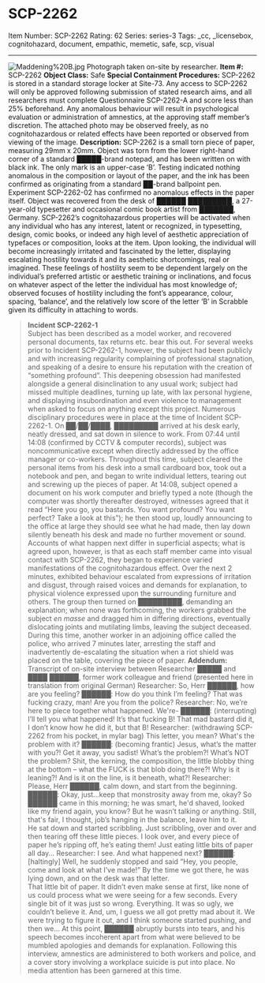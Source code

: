 # SCP-2262
Item Number: SCP-2262
Rating: 62
Series: series-3
Tags: _cc, _licensebox, cognitohazard, document, empathic, memetic, safe, scp, visual

---

![Maddening%20B.jpg](https://scp-wiki.wdfiles.com/local--files/scp-2262/Maddening%20B.jpg)
Photograph taken on-site by researcher.
**Item #:** SCP-2262
**Object Class:** Safe
**Special Containment Procedures:** SCP-2262 is stored in a standard storage locker at Site-73. Any access to SCP-2262 will only be approved following submission of stated research aims, and all researchers must complete Questionnaire SCP-2262-A and score less than 25% beforehand. Any anomalous behaviour will result in psychological evaluation or administration of amnestics, at the approving staff member’s discretion. The attached photo may be observed freely, as no cognitohazardous or related effects have been reported or observed from viewing of the image.
**Description:** SCP-2262 is a small torn piece of paper, measuring 29mm x 20mm. Object was torn from the lower right-hand corner of a standard █████-brand notepad, and has been written on with black ink. The only mark is an upper-case ‘B’. Testing indicated nothing anomalous in the composition or layout of the paper, and the ink has been confirmed as originating from a standard ██-brand ballpoint pen. Experiment SCP-2262-02 has confirmed no anomalous effects in the paper itself.
Object was recovered from the desk of ██████ █████████, a 27-year-old typesetter and occasional comic book artist from ███████, Germany.
SCP-2262’s cognitohazardous properties will be activated when any individual who has any interest, latent or recognized, in typesetting, design, comic books, or indeed any high level of aesthetic appreciation of typefaces or composition, looks at the item. Upon looking, the individual will become increasingly irritated and fascinated by the letter, displaying escalating hostility towards it and its aesthetic shortcomings, real or imagined. These feelings of hostility seem to be dependent largely on the individual’s preferred artistic or aesthetic training or inclinations, and focus on whatever aspect of the letter the individual has most knowledge of; observed focuses of hostility including the font’s appearance, colour, spacing, ‘balance’, and the relatively low score of the letter ‘B’ in Scrabble given its difficulty in attaching to words.
> **Incident SCP-2262-1**  
>  Subject has been described as a model worker, and recovered personal documents, tax returns etc. bear this out. For several weeks prior to Incident SCP-2262-1, however, the subject had been publicly and with increasing regularity complaining of professional stagnation, and speaking of a desire to ensure his reputation with the creation of “something profound”. This deepening obsession had manifested alongside a general disinclination to any usual work; subject had missed multiple deadlines, turning up late, with lax personal hygiene, and displaying insubordination and even violence to management when asked to focus on anything except this project. Numerous disciplinary procedures were in place at the time of Incident SCP-2262-1.
> On ██/██/████, █████████ arrived at his desk early, neatly dressed, and sat down in silence to work. From 07:44 until 14:08 (confirmed by CCTV & computer records), subject was noncommunicative except when directly addressed by the office manager or co-workers. Throughout this time, subject cleared the personal items from his desk into a small cardboard box, took out a notebook and pen, and began to write individual letters, tearing out and screwing up the pieces of paper. At 14:08, subject opened a document on his work computer and briefly typed a note (though the computer was shortly thereafter destroyed, witnesses agreed that it read “Here you go, you bastards. You want profound? You want perfect? Take a look at this”); he then stood up, loudly announcing to the office at large they should see what he had made, then lay down silently beneath his desk and made no further movement or sound.
> Accounts of what happen next differ in superficial aspects; what is agreed upon, however, is that as each staff member came into visual contact with SCP-2262, they began to experience varied manifestations of the cognitohazardous effect. Over the next 2 minutes, exhibited behaviour escalated from expressions of irritation and disgust, through raised voices and demands for explanation, to physical violence expressed upon the surrounding furniture and others. The group then turned on █████████, demanding an explanation; when none was forthcoming, the workers grabbed the subject _en masse_ and dragged him in differing directions, eventually dislocating joints and mutilating limbs, leaving the subject deceased. During this time, another worker in an adjoining office called the police, who arrived 7 minutes later, arresting the staff and inadvertently de-escalating the situation when a riot shield was placed on the table, covering the piece of paper.
**Addendum:** Transcript of on-site interview between Researcher █████ and ████ ██████, former work colleague and friend (presented here in translation from original German)
Researcher: So, Herr ██████, how are you feeling?
██████: How do you think I’m feeling? That was fucking crazy, man! Are you from the police?
Researcher: No, we’re here to piece together what happened. We're-
██████: (interrupting) I’ll tell you what happened! It’s that fucking B! That mad bastard did it, I don’t know how he did it, but that B!
Researcher: (withdrawing SCP-2262 from his pocket, in mylar bag) This letter, you mean? What's the problem with it?
██████: (becoming frantic) Jesus, what’s the matter with you?! Get it away, you sadist! What’s the problem?! What’s NOT the problem? Shit, the kerning, the composition, the little blobby thing at the bottom – what the FUCK is that blob doing there?! Why is it leaning?! And is it on the line, is it beneath, what?!
Researcher: Please, Herr ██████, calm down, and start from the beginning.
██████: Okay, just…keep that monstrosity away from me, okay? So ██████ came in this morning; he was smart, he'd shaved, looked like my friend again, you know? But he wasn’t talking or anything. Still, that's fair, I thought, job’s hanging in the balance, leave him to it.  
He sat down and started scribbling. Just scribbling, over and over and then tearing off these little pieces. I look over, and every piece of paper he’s ripping off, he’s eating them! Just eating little bits of paper all day…
Researcher: I see. And what happened next?
██████: [haltingly] Well, he suddenly stopped and said “Hey, you people, come and look at what I’ve made!” By the time we got there, he was lying down, and on the desk was that letter.  
That little bit of paper. It didn’t even make sense at first, like none of us could process what we were seeing for a few seconds. Every single bit of it was just so wrong. Everything. It was so ugly, we couldn’t believe it. And, um, I guess we all got pretty mad about it. We were trying to figure it out, and I think someone started pushing, and then we…
At this point, ██████ abruptly bursts into tears, and his speech becomes incoherent apart from what were believed to be mumbled apologies and demands for explanation. Following this interview, amnestics are administered to both workers and police, and a cover story involving a workplace suicide is put into place. No media attention has been garnered at this time.
